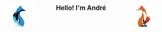 <h2 align="center">
  <span>
    <img style="float: left;" src="https://raw.githubusercontent.com/Unp1xelt/Unp1xelt/main/blue_fox.gif" width="100px" height="75px" />
  </span>
  Hello! I'm André
  <span>
    <img style="float: right;" src="https://raw.githubusercontent.com/Unp1xelt/Unp1xelt/main/fox2.gif" width="100px" height="75px" />
  </span>
 </h2>

